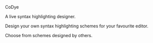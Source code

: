 CoDye

A live syntax highlighting designer.

Design your own syntax highlighting schemes for your favourite editor.

Choose from schemes designed by others.

